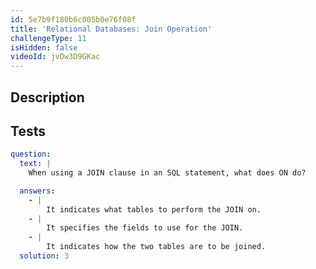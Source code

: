 ```yaml
---
id: 5e7b9f180b6c005b0e76f08f
title: 'Relational Databases: Join Operation'
challengeType: 11
isHidden: false
videoId: jvDw3D9GKac
---
```


## Description
<section id='description'>

</section>

## Tests
<section id='tests'>

```yml
question:
  text: |
    When using a JOIN clause in an SQL statement, what does ON do?

  answers:
    - |
        It indicates what tables to perform the JOIN on.
    - |
        It specifies the fields to use for the JOIN.
    - |
        It indicates how the two tables are to be joined.
  solution: 3
```

</section>
